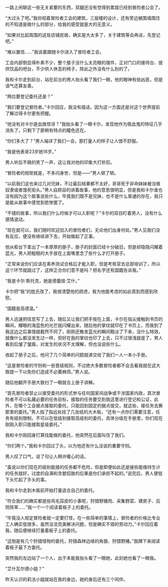 一路上闲聊这一些无关紧要的东西，双腿还没有觉得到累就已经到冒险者公会了。

“大过头了吧。”我仰视着冒险者工会的建筑，三层楼的设计，还有旁边被围墙围住的不知道是做什么的部分，给我的感受就是大的无意义。

“如果对比起周围的这些店铺民居，确实是大太多了，关于建筑等会再谈，先登记吧。”

“难以置信……”我说着跟随卡尔进入了冒险者工会。

工会内部倒显得朴素不少，整个屋子没什么太亮眼的摆件，正对门口的接待台、提供饮品的吧台，不少供人休息的椅子，除此之外没有什么别的了。

我和卡尔走到前台，站在前台的男人抬头看了我们一眼，他的眼神有些凶恶，但是语气还算友善。

“两位要登记委托还是？”

“我们要登记冒险者。”卡尔回应，我没有插话，因为这一方面还是对这个世界提前了解过得卡尔更有把握。

“他没有对卡尔是血族惊讶？”我抬头看了一眼卡尔，发现他作为吸血鬼的特征几乎消失了，只剩下了那稍有特点的瞳色还在。

“你们多大了？”男人端详了我们一会，那打量人的样子让人很不舒服。

“我是他表哥23岁她16岁。”

男人听后不屑的笑了一声，这让我对他的印象大打折扣。

“冒险者的规矩就是，不多问身世，但是——”男人顿了顿。

“以前我们这也来过几对兄妹，不过最后结果都不太好，哥哥死于非命妹妹被当做奴隶或者饿死街头。”男人自顾自的讲着故事，他的意思很明显，但是我和卡尔谁也没有因为这个故事说些什么，毕竟我们既不是兄妹，也不是什么普通的存在，我只是能从故事中感觉到悲惨罢了。

“不错的故事，所以我们什么时候才可以入职呢？”卡尔的双目盯着男人，没有什么感情波动。

“现在就可以，我们随时欢迎加入的冒险者们，无论他们出身何处。”男人见我们没有反应，便没有继续讲下去，开始做起了正事。

他从柜台下拿出了一本厚厚的册子，册子的封面已经十分破旧，但是却隐隐闪耀着蓝光，男人把粗糙的大手放在上面嘴里念了些什么才打开册子。

“正常来说你们应该在素养测试合格后才能入职，但是考核官去总部培训了，所以这个环节就跳过了，这样正合你们意不是吗？把名字还有国籍告诉我。”

“我是卡尔·斯托克，她是德蕾娅·艾什。”

卡尔把“我”的姓氏改了，我很清楚他的顾虑，我为他能考虑的如此周到而感到欣慰。

“国籍是高德温。”

男人迅速把信息写了上去，随后又让我们把手按在上面，卡尔在指尖接触到书页的瞬间，耀眼的海蓝色的光芒就闪耀出来，随后他的掌纹就印在了书页上，而我到了我这边之后事情就截然不同了，刚刚还散发蓝光的瞬间黯淡了下来，没什么特效，就像什么都没发生过一样，但好在我的掌纹也印了上去，只不过很浅就是了，男人看到后皱了皱眉，对发生的状况不太理解，但也没说些什么。

收起了册子之后，他问了几个简单的问题就递交给了我们一人一本小手册。

“这是冒险者的守则和一些晋级规则，不过绝大多数冒险者都不会去看我就在这大致提一下以免你们造成不必要麻烦。”男人说。

随后他翻开手册大致扫了一眼就合上册子讲解。

“首先冒险者禁止以接受委托的形式参与任何国家间战争或干涉国家内政，其次冒险者不可以私藏必要的任务目标，接取的任务要交到我这里进行登记和公证，此外，在哪个工会据点接取的委托，只能回到固定的据点提交，就这些，接任务去撕那里的委托。”男人指了指远处挂了几张纸的大木板，“还有一点你们需要注意，任务有级别限制，不可以在低级别接取高级别的委托，具体分级在手册里，你们现在刚刚入职只能接取星级委托。”

我和卡尔刚回身打算找能做的委托，他突然在后面叫住了我们。

“你们两个。”我和卡尔回过了头，以为他还有什么没说的重要守则。

男人叹了口气，说了句让人稍许暖心的话。

“虽说以你们现在的级别能接的任务都不危险，但是即便如此还是接些能维持生计的任务就好，过度的自满和贪婪招致的后果是你们承担不起的。”说完后，男人便低下头忙起了手头的事。

我和卡尔走到木板前开始打量适合自己的委托。

“符合我们的确实都是些鸡毛蒜皮的小事呢，狩猎野猪肉、采集野菜、建房子、后院除草……”我一个一个阅读着板子上的委托。

“毕竟没人规定冒险者就一定要打怪，在一些简单的事情上，冒险者的价格比专业工人确实低很多，虽然没法完美解决问题，但是确实不错的劳动力。”卡尔回应着我，随后便继续打量着板子上的委托。

“这倒是有几个狩猎怪物的委托，狩猎森林边缘的角狼、狩猎野猪。”我蹲下来阅读着板子最下方委托。

突然我的左边站了一个人，出于本能我抬头看了一眼她，此刻她也看了一眼我。

“艾什瓦尔德小姐？”

昨天认识的莉法小姐就站在我的身边，她的身后还有三个同伴。




